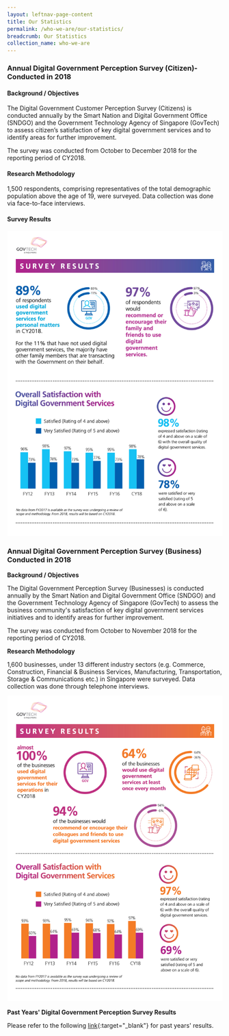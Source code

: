 ```yaml
---
layout: leftnav-page-content
title: Our Statistics
permalink: /who-we-are/our-statistics/
breadcrumb: Our Statistics
collection_name: who-we-are
---
```

### **Annual Digital Government Perception Survey (Citizen)- Conducted in 2018**

#### **Background / Objectives**
The Digital Government Customer Perception Survey (Citizens) is conducted annually by the Smart Nation and Digital Government Office (SNDGO) and the Government Technology Agency of Singapore (GovTech) to assess citizen’s satisfaction of key digital government services and to identify areas for further improvement.

The survey was conducted from October to December 2018 for the reporting period of CY2018.

#### **Research Methodology**

1,500 respondents, comprising representatives of the total demographic population above the age of 19, were surveyed. Data collection was done via face-to-face interviews.
#### **Survey Results**

![Digital Government Perception Survey 2018 for Citizens by GovTech](/images/our-statistics/Digital-Government-Perception2018-Citizen-GovTech.jpg)

### **Annual Digital Government Perception Survey (Business) Conducted in 2018**

**Background / Objectives**

The Digital Government Perception Survey (Businesses) is conducted annually by the Smart Nation and Digital Government Office (SNDGO) and the Government Technology Agency of Singapore (GovTech) to assess the business community's satisfaction of key digital government services initiatives and to identify areas for further improvement.

The survey was conducted from October to November 2018 for the reporting period of CY2018.

**Research Methodology**

1,600 businesses, under 13 different industry sectors (e.g. Commerce, Construction, Financial & Business Services, Manufacturing, Transportation, Storage & Communications etc.) in Singapore were surveyed. Data collection was done through telephone interviews.

![Digital Government Perception Survey 2018 for Business by GovTech](/images/our-statistics/Digital-Government-Perception2018-Business-GovTech.jpg)


**Past Years' Digital Government Perception Survey Results**

Please refer to the following [link](/digital-government-perception-survey/){:target="_blank"} for past years' results.

